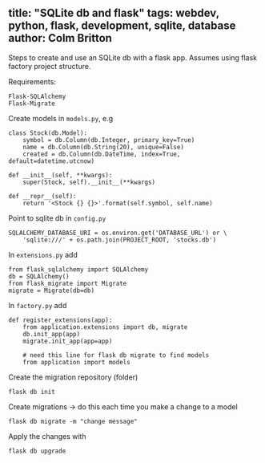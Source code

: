 title: "SQLite db and flask"
tags: webdev, python, flask, development, sqlite, database
author: Colm Britton
--------------------

Steps to create and use an SQLite db with a flask app. Assumes using flask factory project structure.

Requirements:

    Flask-SQLAlchemy
    Flask-Migrate

Create models in `models.py`, e.g

    class Stock(db.Model):
        symbol = db.Column(db.Integer, primary_key=True)
        name = db.Column(db.String(20), unique=False)
        created = db.Column(db.DateTime, index=True, default=datetime.utcnow)

    def __init__(self, **kwargs):
        super(Stock, self).__init__(**kwargs)

    def __repr__(self):
        return '<Stock {} {}>'.format(self.symbol, self.name)

Point to sqlite db in `config.py`

    SQLALCHEMY_DATABASE_URI = os.environ.get('DATABASE_URL') or \
        'sqlite:///' + os.path.join(PROJECT_ROOT, 'stocks.db')

In `extensions.py` add

    from flask_sqlalchemy import SQLAlchemy
    db = SQLAlchemy()
    from flask_migrate import Migrate
    migrate = Migrate(db=db)

In `factory.py` add

    def register_extensions(app):
        from application.extensions import db, migrate
        db.init_app(app)
        migrate.init_app(app=app)

        # need this line for flask db migrate to find models
        from application import models

Create the migration repository (folder)

    flask db init

Create migrations -> do this each time you make a change to a model

    flask db migrate -m "change message"

Apply the changes with

    flask db upgrade


